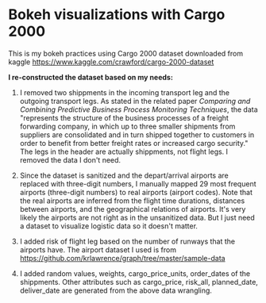 # Bokeh visualizations with Cargo 2000
This is my bokeh practices using Cargo 2000 dataset downloaded from kaggle https://www.kaggle.com/crawford/cargo-2000-dataset

**I re-constructed the dataset based on my needs:**

1. I removed two shippments in the incoming transport leg and the outgoing transport legs. As stated in the related paper *Comparing and Combining Predictive Business Process Monitoring Techniques*, the data "represents the structure of the business processes of a freight forwarding company, in which up to three smaller shipments from suppliers are consolidated and in turn shipped together to customers in order to benefit from better freight rates or increased cargo security." The legs in the header are actually shippments, not flight legs. I removed the data I don't need.

2. Since the dataset is sanitized and the depart/arrival airports are replaced with three-digit numbers, I manually mapped 29 most frequent airports (three-digit numbers) to real airports (airport codes). Note that the real airports are inferred from the flight time durations, distances between airports, and the geographical relations of airports. It's very likely the airports are not right as in the unsanitized data. But I just need a dataset to visualize logistic data so it doesn't matter.

3. I added risk of flight leg based on the number of runways that the airports have. The airport dataset I used is from https://github.com/krlawrence/graph/tree/master/sample-data

4. I added random values, weights, cargo_price_units, order_dates of the shippments. Other attributes such as cargo_price, risk_all, planned_date, deliver_date are generated from the above data wrangling.
